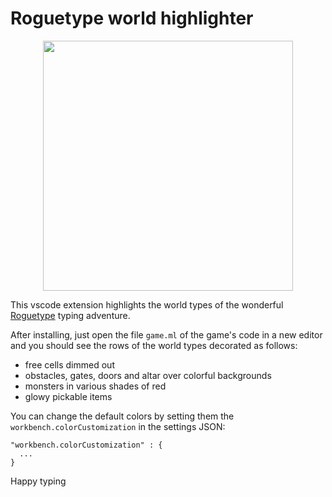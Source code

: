 # Roguetype world highlighter

<div align="center">
  <image src="https://github.com/user-attachments/assets/5f1c79d5-2253-4b65-9a97-20223806c25b" width="400px"/>
</div>

This vscode extension highlights the world types of the wonderful [Roguetype](https://github.com/Octachron/roguetype) typing adventure.

After installing, just open the file `game.ml` of the game's code in a new editor and you should see the rows of the world types decorated as follows:

- free cells dimmed out
- obstacles, gates, doors and altar over colorful backgrounds
- monsters in various shades of red
- glowy pickable items

You can change the default colors by setting them the `workbench.colorCustomization` in the settings JSON:

```
"workbench.colorCustomization" : {
  ...
}
```

Happy typing
